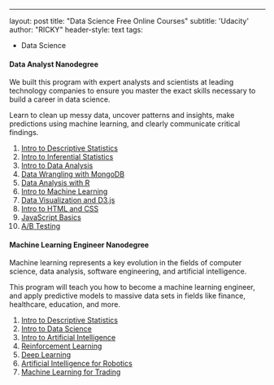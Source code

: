 ---
layout: post
title: "Data Science Free Online Courses"
subtitle: 'Udacity'
author: "RICKY"
header-style: text
tags:
  - Data Science
#### Data Analyst Nanodegree

We built this program with expert analysts and scientists at leading technology
companies to ensure you master the exact skills necessary to build a career in
data science.

Learn to clean up messy data, uncover patterns and insights, make predictions using machine learning, and clearly communicate critical findings.

  1.  [Intro to Descriptive Statistics](https://www.udacity.com/course/intro-to-descriptive-statistics--ud827)
  2.  [Intro to Inferential Statistics](https://www.udacity.com/course/intro-to-inferential-statistics--ud201)
  3.  [Intro to Data Analysis](https://www.udacity.com/course/intro-to-data-analysis--ud170)
  4.  [Data Wrangling with MongoDB](https://www.udacity.com/course/data-wrangling-with-mongodb--ud032)
  5.  [Data Analysis with R](https://www.udacity.com/course/data-analysis-with-r--ud651)
  6.  [Intro to Machine Learning](https://www.udacity.com/course/intro-to-machine-learning--ud120)
  7.  [Data Visualization and D3.js](https://www.udacity.com/course/data-visualization-and-d3js--ud507)
  8.  [Intro to HTML and CSS](https://www.udacity.com/course/intro-to-html-and-css--ud304)
  9. [JavaScript Basics](https://www.udacity.com/course/javascript-basics--ud804)
  10. [A/B Testing](https://www.udacity.com/course/ab-testing--ud257)

#### Machine Learning Engineer Nanodegree

Machine learning represents a key evolution in the fields of computer
science, data analysis, software engineering, and artificial intelligence.

This program will teach you how to become a machine learning engineer,
and apply predictive models to massive data sets in fields like finance,
healthcare, education, and more.

  1. [Intro to Descriptive Statistics](https://www.udacity.com/course/intro-to-descriptive-statistics--ud827)
  2. [Intro to Data Science](https://www.udacity.com/course/intro-to-data-science--ud359)
  3. [Intro to Artificial Intelligence](https://www.udacity.com/course/intro-to-artificial-intelligence--cs271)
  4. [Reinforcement Learning](https://www.udacity.com/course/reinforcement-learning--ud600)
  5. [Deep Learning](https://www.udacity.com/course/deep-learning--ud730)
  6. [Artificial Intelligence for Robotics](https://www.udacity.com/course/artificial-intelligence-for-robotics--cs373)
  7. [Machine Learning for Trading](https://www.udacity.com/course/machine-learning-for-trading--ud501)